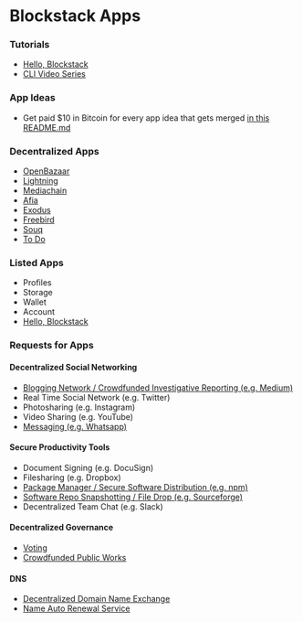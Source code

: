 # Blockstack Apps

### Tutorials

- [Hello, Blockstack](/tutorials/hello-blockstack)
- [CLI Video Series](/tutorials/cli-video-series)

### App Ideas

- Get paid $10 in Bitcoin for every app idea that gets merged [in this README.md](URL)

### Decentralized Apps

- [OpenBazaar](/apps/openbazaar)
- [Lightning](/apps/lightning)
- [Mediachain](/apps/mediachain)
- [Afia](/apps/afia)
- [Exodus](/apps/exodus)
- [Freebird](/apps/freebird)
- [Souq](/apps/souq)
- [To Do](https://blockstack-todo-app.netlify.com/)

### Listed Apps

- Profiles
- Storage
- Wallet
- Account
- [Hello, Blockstack](/tutorials/hello-blockstack)

### Requests for Apps

#### Decentralized Social Networking

- [Blogging Network / Crowdfunded Investigative Reporting (e.g. Medium)](https://github.com/blockstack/blockstack-apps/issues/8)
- Real Time Social Network (e.g. Twitter)
- Photosharing (e.g. Instagram)
- Video Sharing (e.g. YouTube)
- [Messaging (e.g. Whatsapp)](https://github.com/blockstack/blockstack-apps/issues/6)

#### Secure Productivity Tools

- Document Signing (e.g. DocuSign)
- Filesharing (e.g. Dropbox)
- [Package Manager / Secure Software Distribution (e.g. npm)](https://github.com/blockstack/blockstack-apps/issues/7)
- [Software Repo Snapshotting / File Drop (e.g. Sourceforge)](https://github.com/blockstack/blockstack-apps/issues/5)
- Decentralized Team Chat (e.g. Slack)

#### Decentralized Governance

- [Voting](https://github.com/blockstack/blockstack-apps/issues/3)
- [Crowdfunded Public Works](https://github.com/blockstack/blockstack-apps/issues/9)

#### DNS

- [Decentralized Domain Name Exchange](https://github.com/blockstack/blockstack-apps/issues/2)
- [Name Auto Renewal Service](https://github.com/blockstack/blockstack-apps/issues/4)

